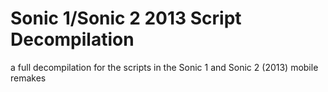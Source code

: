 # Sonic 1/Sonic 2 2013 Script Decompilation

a full decompilation for the scripts in the Sonic 1 and Sonic 2 (2013) mobile remakes
